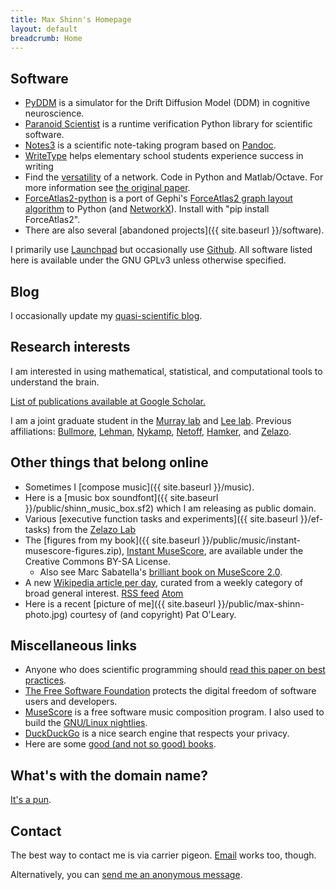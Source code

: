 ```yaml
---
title: Max Shinn's Homepage
layout: default
breadcrumb: Home
---
```


## Software

-   [PyDDM](https://github.com/mwshinn/PyDDM) is a
    simulator for the Drift Diffusion Model (DDM) in cognitive neuroscience.
-   [Paranoid Scientist](https://github.com/mwshinn/paranoidscientist)
    is a runtime verification Python library for scientific software.
-   [Notes3](https://code.launchpad.net/~mwshinn/+junk/notes3) is a
    scientific note-taking program based on [Pandoc](http://pandoc.org).
-   [WriteType](http://writetype.bernsteinforpresident.com) helps
    elementary school students experience success in writing
-   Find the [versatility](https://github.com/mwshinn/versatility) of
    a network.  Code in Python and Matlab/Octave. For more information
    see
    [the original paper](https://www.nature.com/articles/s41598-017-03394-5).
-   [ForceAtlas2-python](https://launchpad.net/forceatlas2-python) is a
    port of Gephi's [ForceAtlas2 graph layout
    algorithm](http://journals.plos.org/plosone/article?id=10.1371/journal.pone.0098679)
    to Python (and [NetworkX](https://networkx.github.io/)). Install
    with "pip install ForceAtlas2".
-   There are also several [abandoned projects]({{ site.baseurl }}/software).

I primarily use [Launchpad](https://code.launchpad.net/~mwshinn/) but
occasionally use [Github](https://github.com/mwshinn).  All software
listed here is available under the GNU GPLv3 unless otherwise
specified.

## Blog

I occasionally update my [quasi-scientific blog](http://blog.maxshinnpotential.com).

## Research interests

<!--
> *“What are the important problems of your field? ... If you do not
> work on an important problem, it's unlikely you'll do important
> work.”*  
>             –Richard Hamming
-->

I am interested in using mathematical, statistical, and computational
tools to understand the brain.  

[List of publications available at Google Scholar.](https://scholar.google.com/citations?user=ytVKRfkAAAAj)

I am a joint graduate student in the
[Murray lab](http://murraylab.yale.edu/) and
[Lee lab](http://leelab.yale.edu/). Previous affiliations:
[Bullmore](http://www.neuroscience.cam.ac.uk/directory/profile.php?etb23),
[Lehman](http://cbs.umn.edu/lehman-lab/home),
[Nykamp](http://www.math.umn.edu/~nykamp/research.html),
[Netoff](http://neuralnetoff.umn.edu/),
[Hamker](http://www.tu-chemnitz.de/informatik/KI/index.php.en), and
[Zelazo](http://www.cehd.umn.edu/icd/research/zelazolab/).

## Other things that belong online

- Sometimes I [compose music]({{ site.baseurl }}/music).
- Here is a [music box soundfont]({{ site.baseurl }}/public/shinn_music_box.sf2) which I am releasing as public domain.
- Various [executive function tasks and experiments]({{ site.baseurl
  }}/ef-tasks) from the
  [Zelazo Lab](http://www.cehd.umn.edu/icd/research/zelazolab/)
- The [figures from my
  book]({{ site.baseurl }}/public/music/instant-musescore-figures.zip),
  [Instant
  MuseScore](http://www.amazon.com/Instant-MuseScore-Maxwell-Shinn/dp/1783559365),
  are available under the Creative Commons BY-SA License.
  - Also see Marc Sabatella's [brilliant book on MuseScore 2.0](http://www.amazon.com/Mastering-MuseScore-beautiful-sheet-music/dp/1508621683/).
- A new [Wikipedia article per day](https://scholar.social/@knowway), curated from a weekly category of broad general interest.  [RSS feed](https://scholar.social/users/knowway.rss) [Atom](https://scholar.social/users/knowway.atom)
- Here is a recent [picture of me]({{ site.baseurl
  }}/public/max-shinn-photo.jpg) courtesy of (and copyright) Pat
  O'Leary.

## Miscellaneous links

- Anyone who does scientific programming should 
  [read this paper on best practices](https://doi.org/10.1371/journal.pcbi.1005510).
- [The Free Software Foundation](http://fsf.org) protects the digital
  freedom of software users and developers.
- [MuseScore](http://www.musescore.org) is a free software music
  composition program. I also used to build the
  [GNU/Linux nightlies](http://prereleases.musescore.org/linux/nightly/).
- [DuckDuckGo](http://duckduckgo.com) is a nice search engine that
  respects your privacy.
- Here are some
  [good (and not so good) books](https://www.goodreads.com/review/list/26573313-max-shinn?shelf=read&sort=date_read).

## What's with the domain name?

[It's a pun](https://en.wikipedia.org/wiki/Action_potential).

## Contact

The best way to contact me is via carrier pigeon.
[Email](mailto:max-aht-maxshinnpotential-daht-com) works too, though.

<!--Alternatively, you can
[send me an anonymous message](http://sayat.me/maxws).-->

Alternatively, you can [send me an anonymous message](https://www.surveymonkey.com/r/YY5ZRPJ).
